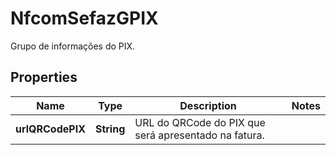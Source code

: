 

# NfcomSefazGPIX

Grupo de informações do PIX.

## Properties

| Name | Type | Description | Notes |
|------------ | ------------- | ------------- | -------------|
|**urlQRCodePIX** | **String** | URL do QRCode do PIX que será apresentado na fatura. |  |



